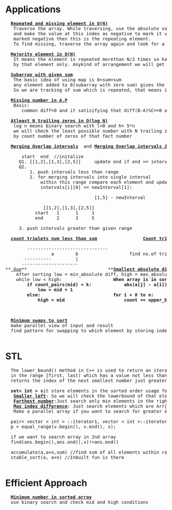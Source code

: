 # Applications
  <pre>
  <b><a href="https://github.com/teja963/DSA-and-MYSQL/blob/master/Sliding%20Window/4.%20Count%20anagrams.cpp">Repeated and missing element in O(N)</a></b>
   Traverse the array. While traversing, use the absolute value of every element as an index -  abs(arr[i])-1
   and make the value at this index as negative to mark it visited. If something is already
   marked negative then this is the repeating element.
   To find missing, traverse the array again and look for a positive value.
  
  <b><a href="https://github.com/teja963/DSA-and-MYSQL/blob/master/Searching%20Sorting/6.%20Majority%20element.cpp">Majority element in O(N)</a></b>
   It means the element is repeated morethan N/2 times so half of the array is occupied
   by that element only. Anykind of arrangement we will get that element in atmost 1 
   
  <b><a href="https://github.com/teja963/DSA-and-MYSQL/blob/master/Searching%20Sorting/13.%20count%20num%20of%20subarray%20with%20given%20sum.cpp">Subarray with given sum</a></b>
   The basic idea of using map is 0+sum=sum
   any element added to 0(subarray with zero sum) gives the same sum
   So we are tracking of sum which is repeated, that means it contain zero sum
   
  <b><a href="https://github.com/teja963/DSA-and-MYSQL/blob/master/Searching%20Sorting/14.%20missing%20num%20ap.cpp">Missing number in A.P</a></b>
   Basic:
      common diff=0 and it satisifying that diff(B-A)%C==0 and divisiblity(B-A)/C>=0
      
  <b><a href="https://github.com/teja963/DSA-and-MYSQL/blob/master/Searching%20Sorting/15.%20atleast%20trailing%20zeros.cpp">Atleast N trailing zeros in O(log N)</a></b>
   log n means binary search with l=0 and h= 5*n
   we will check the least possible number with N trailing zeros,
   by count number of zeros of that fact number 
   
  <b><a href="https://github.com/teja963/DSA-and-MYSQL/blob/master/Searching%20Sorting/17.%20merging%20overlap%20intervals.cpp">Merging Overlap intervals</a></b>  and <b><a href="https://github.com/teja963/DSA-and-MYSQL/blob/master/Searching%20Sorting/18.%20Merging%20overlap%20intervals%202.cpp">Merging Overlap intervals 2</a></b>
     
      start  end  //initalize
     Q1. [[1,2],[1,3],[2,5]]     update end if end >= intervals[i][0]  //merging intervals case
     Q2. 
         1. push intervals less than range
         2. for merging intervals into single interval 
             within this range compare each element and update( initialzing start,end = newInterval)
             intervals[i][0] <= newInterval[1]:
             
		                         [1,5] - newInterval
		      
		      [[1,2],[1,3],[2,5]]
	       start   1      1     1 
	       end     2      3     5
	       
	 3. push intervals greater than given range
         
  <b><a href="https://github.com/teja963/Advanced-DSA-and-CS-Theory/blob/master/Searching%20Sorting/11.%20count%20triplet%20no%20of%20lessthan%20sum.cpp">count triplets num less than sum</a></b>                 <b><a href="https://github.com/teja963/DSA-and-MYSQL/blob/master/Searching%20Sorting/22.%20count%20triplet%20with%20given%20range.cpp">Count triplets with given range</a></b>
    
        ------------------------------
                 a        b                   find no.of triplets less than b and a-1
       ----------         |
      ---------------------
**<a href="https://practice.geeksforgeeks.org/problems/smallest-absolute-difference4320/1#"> Que</a>**                              **<b><a href="https://github.com/teja963/DSA-and-MYSQL/blob/master/Searching%20Sorting/27.%20Smallest%20Absolute%20difference.cpp">Smallest absolute difference</a></b>**
  	After sorting low = min_absolute diff, high = max_absolute diff in O(N)
  	while low < high:					<b>When array is in sorted order we can find the no. of absolute diff
  	  	if count_pairs(mid) < k:			abs(a[j] - a[i]) <= mid in O(N log N)
  	  		low = mid + 1
  	  	else:							for i = 0 to n:
  	  		high = mid						count += upper_bound(a+i, a+n, a[i]+mid) - (a+i+1)
  	  							</b>	
  	  			  		
  
  <b><a href="https://github.com/teja963/Advanced-DSA/blob/master/Searching%20Sorting/29.%20Min%20Swaps%20to%20sort.cpp">Minimum swaps to sort</a></b>
  make parallel view of input and result
  find pattern for swapping to which element by storing indexs
   </pre>
# STL
  <pre>
  The lower_bound() method in C++ is used to return an iterator pointing to the first element
  in the range [first, last) which has a value not less than val. This means that the function 
  returns the index of the next smallest number just greater than or equal to that number.
  
  <b>set< int > s</b>it store elements in the sorted order usage for searching elements
   <b><a href="https://github.com/teja963/Advanced-DSA/blob/master/Searching%20Sorting/28.%20Smaller%20on%20left.cpp">Smaller left</a></b>: So we will check the lowerbound of that element in log n time
   <b><a href="https://github.com/teja963/Advanced-DSA/blob/master/Searching%20Sorting/31.%20Farthest%20number.cpp">Farthest number</a></b>:Just search only min elements in the right side in log n time
   <b><a href="https://github.com/teja963/Advanced-DSA/blob/master/Searching%20Sorting/32.%20Max%20index%20difference.cpp">Max index difference</a></b>: Just search elements which are Arr[i] <= Arr[j] by making parralel view
   Make a parallel array if you want to search for greater elements instead of searching all logic 
  
  pair< vector < int > ::iterator1, vector < int >::iterator2>p;
  p = equal_range(v.begin(), v.end(), x);
  
  if we want to search array in 2nd array
  find(ans.begin(),ans.end(),v)!=ans.end()
  
  accumulate(a,a+n,sum) //find sum of all elements within range, we can modify it
  stable_sort(a, a+n) //Inbuilt fun is there
  </pre>
  
# Efficient Approach
  <pre>
  <b><a href="https://github.com/teja963/Advanced-DSA/tree/master/Searching%20Sorting">Minimum number in sorted array</a></b>
  use binary search and check mid and high conditions
  </pre>
